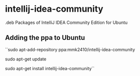# intellij-idea-community
.deb Packages of IntelliJ IDEA Community Edition for Ubuntu

## Adding the ppa to Ubuntu

``sudo apt-add-repository ppa:mmk2410/intellij-idea-community

sudo apt-get update

sudo apt-get install intellij-idea-community``
